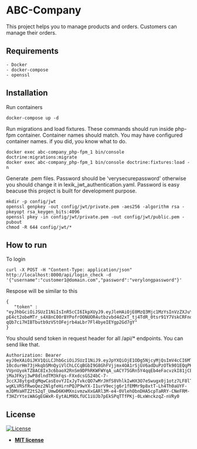 # ABC-Company
This project helps you to manage products and orders. 
Customers can manage their orders.

## Requirements
    - Docker
    - docker-compose
    - openssl

## Installation
Run containers

    docker-compose up -d
    
Run migrations and load fixtures. These commands should run inside php-fpm container.
Container names should match. You may have configured container names. if you did, you know what to do.
    
    docker exec abc-company_php-fpm_1 bin/console doctrine:migrations:migrate
    docker exec abc-company_php-fpm_1 bin/console doctrine:fixtures:load -n
    
Generate .pem files. Password should be 'verysecurepassword' otherwise you should change it in lexik_jwt_authentication.yaml. Password is easy beacuse this project is built for development purpose.
    
    mkdir -p config/jwt
    openssl genpkey -out config/jwt/private.pem -aes256 -algorithm rsa -pkeyopt rsa_keygen_bits:4096
    openssl pkey -in config/jwt/private.pem -out config/jwt/public.pem -pubout
    chmod -R 644 config/jwt/*
    
## How to run
To login

    curl -X POST -H "Content-Type: application/json" http://localhost:8000/api/login_check -d '{"username":"customer1@domain.com","password":"verylongpassword"}'

Respose will be similar to this

    {
       "token" : "eyJhbGciOiJSUzI1NiIsInR5cCI6IkpXUyJ9.eyJleHAiOjE0MzQ3Mjc1MzYsInVzZXJuYW1lIjoia29ybGVvbiIsImlhdCI6IjE0MzQ2NDExMzYifQ.nh0L_wuJy6ZKIQWh6OrW5hdLkviTs1_bau2GqYdDCB0Yqy_RplkFghsuqMpsFls8zKEErdX5TYCOR7muX0aQvQxGQ4mpBkvMDhJ4-pE4ct2obeMTr_s4X8nC00rBYPofrOONUOR4utbzvbd4d2xT_tj4TdR_0tsr91Y7VskCRFnoXAnNT-qQb7ci7HIBTbutb9zVStOFejrb4aLbr7Fl4byeIEYgp2Gd7gY"
    }

You should send token in request header for all /api/* endpoints. You can send like that.
    
    Authorization: Bearer eyJ0eXAiOiJKV1QiLCJhbGciOiJSUzI1NiJ9.eyJpYXQiOjE1ODg5NjcyMjQsImV4cCI6MTU4ODk3MDgyNCwicm9sZXMiOlsiUk9MRV9VU0VSIl0sInVzZXJuYW1lIjoiY3VzdG9tZXIxQGRvbWFpbi5jb20ifQ.YyMtU9CMzVe6iKLyxCLWLqudFQMJwDB5YH8veOc6DyvXLpkCi03L222G1noHk_zQNSKPSibKi9tsgacqhFmtCS-10cdurHm73jHkqbSMnQyiVlChLCCqBGbI9G8GhFVjjmx4OA1rSjGV6adDuPzOTk901EQqPKNpdncPuE7Mqo-VVpnUyokTZ8AC8Ix3c6baoX2RnSm9DPhRKWFWYqA_uACY75GRn5Y4qqEb4eFacvzkI81jCEKgqsFImP1YJ0xMUHnWIIsud2b_4yhFx-jMaJFKyj3wP8dlndTM3kFqs-FXxdcsGS24bC-7-3ccXJ8ytgxEgMqwCasEovYJIxJyTvkcQO7wMrJHfS8VhlkIwHX3O7eSwugx0j1otz7LF8lTECwbVUlRlynitGqpUblnEg_QofANpEJiZ3hmyAxjDEmhk4MF0FPrqZCZUIdhWrXjTpwW4NiCaM68kbjj63zc4XWHwW9FD-wgKLVRSfRwoQez2NlgfeHirnPQJP9wYX-I1urV9ecjg6r1fEMMr9p8xtT-Lh4Th0aUYF-mJDMVaHTZ2tS2qT_UmwD6KHMXnivmzwXxGARl3M-e4-0VlehObnDHA5cpTaRRY-CNeFRM-f3HZrYteiWAGgEGWxR-EytALM9DLfUC1iUJb7pEkSPqTTfPKj-0LxWnckzqZ-nVRy0


## License

[![License](http://img.shields.io/:license-mit-blue.svg?style=flat-square)](http://badges.mit-license.org)

- **[MIT license](http://opensource.org/licenses/mit-license.php)**
 